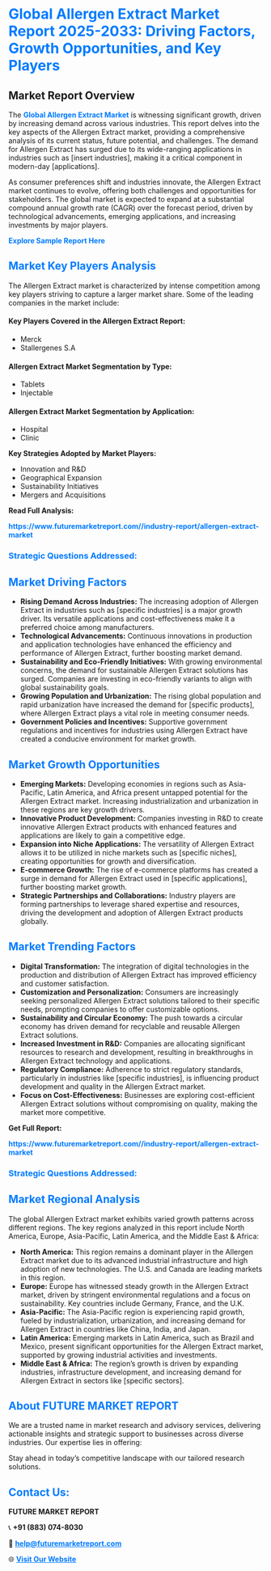 <h1 style="color: #007BFF;">Global Allergen Extract Market Report 2025-2033: Driving Factors, Growth Opportunities, and Key Players</h1>

<section id="overview">
<h2>Market Report Overview</h2>
<p>The <a href="https://www.futuremarketreport.com//industry-report/allergen-extract-market" style="color: #007BFF; text-decoration: none;"><strong>Global Allergen Extract Market</strong></a> is witnessing significant growth, driven by increasing demand across various industries. This report delves into the key aspects of the Allergen Extract market, providing a comprehensive analysis of its current status, future potential, and challenges. The demand for Allergen Extract has surged due to its wide-ranging applications in industries such as [insert industries], making it a critical component in modern-day [applications].</p>
<p>As consumer preferences shift and industries innovate, the Allergen Extract market continues to evolve, offering both challenges and opportunities for stakeholders. The global market is expected to expand at a substantial compound annual growth rate (CAGR) over the forecast period, driven by technological advancements, emerging applications, and increasing investments by major players.</p>
</section>

<section id="overview">
<p><a href="https://www.futuremarketreport.com//request-sample/reportId=55621" style="color: #007BFF; text-decoration: none;"><strong>Explore Sample Report Here</strong></a></p>
</section>

<section id="key-players">
<h2 style="color: #007BFF;">Market Key Players Analysis</h2>
<p>The Allergen Extract market is characterized by intense competition among key players striving to capture a larger market share. Some of the leading companies in the market include:</p>
<h4>Key Players Covered in the Allergen Extract Report:</h4>
<ul><li>Merck</li><li>Stallergenes S.A</li></ul>
<h4>Allergen Extract Market Segmentation by Type:</h4>
<ul><li>Tablets</li><li>Injectable</li></ul>

<h4>Allergen Extract Market Segmentation by Application:</h4>
<ul><li>Hospital</li><li>Clinic</li></ul>
<p><strong>Key Strategies Adopted by Market Players:</strong></p>
<ul>
<li>Innovation and R&D</li>
<li>Geographical Expansion</li>
<li>Sustainability Initiatives</li>
<li>Mergers and Acquisitions</li>
</ul>
</section>

<section>
<p><strong>Read Full Analysis: </strong></p><a href="https://www.futuremarketreport.com//industry-report/allergen-extract-market" style="color: #007BFF; text-decoration: none;"><strong>https://www.futuremarketreport.com//industry-report/allergen-extract-market</strong></a>
<h3 style="color: #007BFF;">Strategic Questions Addressed:</h3>
</section>

<section id="driving-factors">
<h2 style="color: #007BFF;">Market Driving Factors</h2>
<ul>
<li><strong>Rising Demand Across Industries:</strong> The increasing adoption of Allergen Extract in industries such as [specific industries] is a major growth driver. Its versatile applications and cost-effectiveness make it a preferred choice among manufacturers.</li>
<li><strong>Technological Advancements:</strong> Continuous innovations in production and application technologies have enhanced the efficiency and performance of Allergen Extract, further boosting market demand.</li>
<li><strong>Sustainability and Eco-Friendly Initiatives:</strong> With growing environmental concerns, the demand for sustainable Allergen Extract solutions has surged. Companies are investing in eco-friendly variants to align with global sustainability goals.</li>
<li><strong>Growing Population and Urbanization:</strong> The rising global population and rapid urbanization have increased the demand for [specific products], where Allergen Extract plays a vital role in meeting consumer needs.</li>
<li><strong>Government Policies and Incentives:</strong> Supportive government regulations and incentives for industries using Allergen Extract have created a conducive environment for market growth.</li>
</ul>
</section>

<section id="growth-opportunities">
<h2 style="color: #007BFF;">Market Growth Opportunities</h2>
<ul>
<li><strong>Emerging Markets:</strong> Developing economies in regions such as Asia-Pacific, Latin America, and Africa present untapped potential for the Allergen Extract market. Increasing industrialization and urbanization in these regions are key growth drivers.</li>
<li><strong>Innovative Product Development:</strong> Companies investing in R&D to create innovative Allergen Extract products with enhanced features and applications are likely to gain a competitive edge.</li>
<li><strong>Expansion into Niche Applications:</strong> The versatility of Allergen Extract allows it to be utilized in niche markets such as [specific niches], creating opportunities for growth and diversification.</li>
<li><strong>E-commerce Growth:</strong> The rise of e-commerce platforms has created a surge in demand for Allergen Extract used in [specific applications], further boosting market growth.</li>
<li><strong>Strategic Partnerships and Collaborations:</strong> Industry players are forming partnerships to leverage shared expertise and resources, driving the development and adoption of Allergen Extract products globally.</li>
</ul>
</section>

<section id="trending-factors">
<h2 style="color: #007BFF;">Market Trending Factors</h2>
<ul>
<li><strong>Digital Transformation:</strong> The integration of digital technologies in the production and distribution of Allergen Extract has improved efficiency and customer satisfaction.</li>
<li><strong>Customization and Personalization:</strong> Consumers are increasingly seeking personalized Allergen Extract solutions tailored to their specific needs, prompting companies to offer customizable options.</li>
<li><strong>Sustainability and Circular Economy:</strong> The push towards a circular economy has driven demand for recyclable and reusable Allergen Extract solutions.</li>
<li><strong>Increased Investment in R&D:</strong> Companies are allocating significant resources to research and development, resulting in breakthroughs in Allergen Extract technology and applications.</li>
<li><strong>Regulatory Compliance:</strong> Adherence to strict regulatory standards, particularly in industries like [specific industries], is influencing product development and quality in the Allergen Extract market.</li>
<li><strong>Focus on Cost-Effectiveness:</strong> Businesses are exploring cost-efficient Allergen Extract solutions without compromising on quality, making the market more competitive.</li>
</ul>
</section>

<section>
<p><strong>Get Full Report: </strong></p><a href="https://www.futuremarketreport.com//industry-report/allergen-extract-market" style="color: #007BFF; text-decoration: none;"><strong>https://www.futuremarketreport.com//industry-report/allergen-extract-market</strong></a>
<h3 style="color: #007BFF;">Strategic Questions Addressed:</h3>
</section>


<section id="regional-analysis">
<h2 style="color: #007BFF;">Market Regional Analysis</h2>
<p>The global Allergen Extract market exhibits varied growth patterns across different regions. The key regions analyzed in this report include North America, Europe, Asia-Pacific, Latin America, and the Middle East & Africa:</p>
<ul>
<li><strong>North America:</strong> This region remains a dominant player in the Allergen Extract market due to its advanced industrial infrastructure and high adoption of new technologies. The U.S. and Canada are leading markets in this region.</li>
<li><strong>Europe:</strong> Europe has witnessed steady growth in the Allergen Extract market, driven by stringent environmental regulations and a focus on sustainability. Key countries include Germany, France, and the U.K.</li>
<li><strong>Asia-Pacific:</strong> The Asia-Pacific region is experiencing rapid growth, fueled by industrialization, urbanization, and increasing demand for Allergen Extract in countries like China, India, and Japan.</li>
<li><strong>Latin America:</strong> Emerging markets in Latin America, such as Brazil and Mexico, present significant opportunities for the Allergen Extract market, supported by growing industrial activities and investments.</li>
<li><strong>Middle East & Africa:</strong> The region’s growth is driven by expanding industries, infrastructure development, and increasing demand for Allergen Extract in sectors like [specific sectors].</li>
</ul>
</section>

<footer>
<h2 style="color: #007BFF;">About FUTURE MARKET REPORT</h2>
<p>We are a trusted name in market research and advisory services, delivering actionable insights and strategic support to businesses across diverse industries. Our expertise lies in offering:</p>

<p>Stay ahead in today’s competitive landscape with our tailored research solutions.</p>

<h2 style="color: #007BFF;">Contact Us:</h2>
<p><strong>FUTURE MARKET REPORT</strong></p>
<p>📞 <strong>+91 (883) 074-8030</strong></p>
<p>📧 <strong><a href="mailto:help@futuremarketreport.com" style="color: #007BFF;">help@futuremarketreport.com</a></strong></p>
<p>🌐 <strong><a href="https://www.futuremarketreport.com/" style="color: #007BFF;">Visit Our Website</a></strong></p>
</footer>
